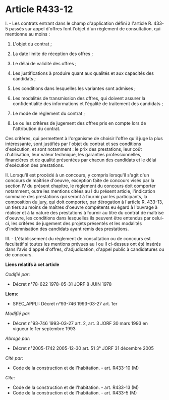 # Article R433-12

I. - Les contrats entrant dans le champ d'application défini à l'article R. 433-5 passés sur appel d'offres font l'objet d'un
règlement de consultation, qui mentionne au moins :

1. L'objet du contrat ;

2. La date limite de réception des offres ;

3. Le délai de validité des offres ;

4. Les justifications à produire quant aux qualités et aux capacités des candidats ;

5. Les conditions dans lesquelles les variantes sont admises ;

6. Les modalités de transmission des offres, qui doivent assurer la confidentialité des informations et l'égalité de
traitement des candidats ;

7. Le mode de règlement du contrat ;

8. Le ou les critères de jugement des offres pris en compte lors de l'attribution du contrat.

Ces critères, qui permettent à l'organisme de choisir l'offre qu'il juge la plus intéressante, sont justifiés par l'objet du
contrat et ses conditions d'exécution, et sont notamment : le prix des prestations, leur coût d'utilisation, leur valeur
technique, les garanties professionnelles, financières et de qualité présentées par chacun des candidats et le délai
d'exécution des prestations.

II. Lorsqu'il est procédé à un concours, y compris lorsqu'il s'agit d'un concours de maîtrise d'oeuvre, exception faite de
concours visés par la section IV du présent chapitre, le règlement du concours doit comporter notamment, outre les mentions
citées au I du présent article, l'indication sommaire des prestations qui seront à fournir par les participants, la
composition du jury, qui doit comporter, par dérogation à l'article R. 433-13, un tiers au moins de maîtres d'oeuvre
compétents eu égard à l'ouvrage à réaliser et à la nature des prestations à fournir au titre du contrat de maîtrise d'oeuvre,
les conditions dans lesquelles ils peuvent être entendus par celui-ci, les critères de jugement des projets présentés et les
modalités d'indemnisation des candidats ayant remis des prestations.

III. - L'établissement du règlement de consultation ou de concours est facultatif si toutes les mentions prévues au I ou II
ci-dessus ont été insérés dans l'avis d'appel d'offres, d'adjudication, d'appel public à candidatures ou de concours.

**Liens relatifs à cet article**

_Codifié par_:

  - Décret n°78-622 1978-05-31 JORF 8 JUIN 1978

**Liens**:

  - SPEC_APPLI: Décret n°93-746 1993-03-27 art. 1er

_Modifié par_:

  - Décret n°93-746 1993-03-27 art. 2, art. 3 JORF 30 mars 1993 en vigueur le 1er septembre 1993

_Abrogé par_:

  - Décret n°2005-1742 2005-12-30 art. 51 3° JORF 31 décembre 2005

_Cité par_:

  - Code de la construction et de l'habitation. - art. R433-10 (M)

_Cite_:

  - Code de la construction et de l'habitation. - art. R433-13 (M)
  - Code de la construction et de l'habitation. - art. R433-5 (M)

